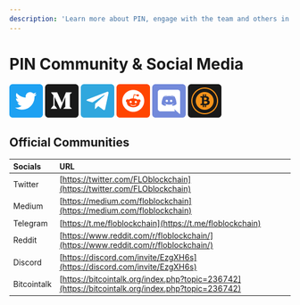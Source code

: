 ```yaml
---
description: 'Learn more about PIN, engage with the team and others in the community!'
---
```


# PIN Community & Social Media

[![](../.gitbook/assets/image%20%2817%29.png)](https://twitter.com/FLOblockchain) [![](../.gitbook/assets/image%20%285%29.png)](https://medium.com/floblockchain) [![](../.gitbook/assets/image%20%289%29%20%282%29%20%282%29%20%282%29%20%282%29%20%281%29.png)](https://t.me/floblockchain) [![](../.gitbook/assets/image%20%2816%29.png)](https://www.reddit.com/r/floblockchain/) [![](../.gitbook/assets/image%20%283%29.png)](https://discord.com/invite/EzgXH6s) [![](../.gitbook/assets/image%20%288%29.png)](https://bitcointalk.org/index.php?topic=236742)

## Official Communities

| Socials | URL |
| :--- | :--- |
| Twitter | [https://twitter.com/FLOblockchain](https://twitter.com/FLOblockchain) |
| Medium | [https://medium.com/floblockchain](https://medium.com/floblockchain) |
| Telegram | [https://t.me/floblockchain](https://t.me/floblockchain) |
| Reddit | [https://www.reddit.com/r/floblockchain/](https://www.reddit.com/r/floblockchain/) |
| Discord | [https://discord.com/invite/EzgXH6s](https://discord.com/invite/EzgXH6s) |
| Bitcointalk | [https://bitcointalk.org/index.php?topic=236742](https://bitcointalk.org/index.php?topic=236742) |

